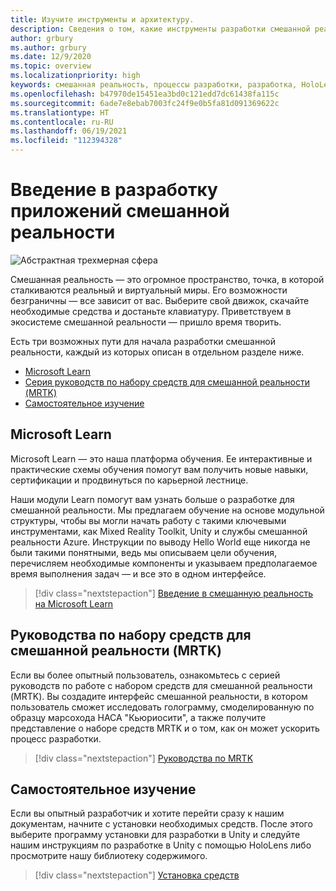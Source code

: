 ```yaml
---
title: Изучите инструменты и архитектуру.
description: Сведения о том, какие инструменты разработки смешанной реальности вам потребуются, чтобы создавать приложения для HoloLens и иммерсивных гарнитур.
author: grbury
ms.author: grbury
ms.date: 12/9/2020
ms.topic: overview
ms.localizationpriority: high
keywords: смешанная реальность, процессы разработки, разработка, HoloLens, Unity, Unreal, DirectX, гарнитура смешанной реальности, гарнитура Windows Mixed Reality, гарнитура виртуальной реальности, что такое виртуальная реальность, что такое дополненная реальность, разработка для виртуальной реальности, разработка для дополненной реальности
ms.openlocfilehash: b47970de15451ea3bd0c121edd7dc61438fa115c
ms.sourcegitcommit: 6ade7e8ebab7003fc24f9e0b5fa81d091369622c
ms.translationtype: HT
ms.contentlocale: ru-RU
ms.lasthandoff: 06/19/2021
ms.locfileid: "112394328"
---
```

# <a name="introduction-to-mixed-reality-development"></a>Введение в разработку приложений смешанной реальности

![Абстрактная трехмерная сфера](images/development-hero-image.png)

Смешанная реальность — это огромное пространство, точка, в которой сталкиваются реальный и виртуальный миры. Его возможности безграничны — все зависит от вас. Выберите свой движок, скачайте необходимые средства и достаньте клавиатуру. Приветствуем в экосистеме смешанной реальности — пришло время творить.

Есть три возможных пути для начала разработки смешанной реальности, каждый из которых описан в отдельном разделе ниже.
* [Microsoft Learn](#microsoft-learn)
* [Серия руководств по набору средств для смешанной реальности (MRTK)](#mixed-reality-toolkit-tutorials)
* [Самостоятельное изучение](#self-guided-exploration)

## <a name="microsoft-learn"></a>Microsoft Learn

Microsoft Learn — это наша платформа обучения. Ее интерактивные и практические схемы обучения помогут вам получить новые навыки, сертификации и продвинуться по карьерной лестнице.

Наши модули Learn помогут вам узнать больше о разработке для смешанной реальности. Мы предлагаем обучение на основе модульной структуры, чтобы вы могли начать работу с такими ключевыми инструментами, как Mixed Reality Toolkit, Unity и службы смешанной реальности Azure. Инструкции по выводу Hello World еще никогда не были такими понятными, ведь мы описываем цели обучения, перечисляем необходимые компоненты и указываем предполагаемое время выполнения задач — и все это в одном интерфейсе.

> [!div class="nextstepaction"]
> [Введение в смешанную реальность на Microsoft Learn](/learn/modules/intro-to-mixed-reality)

## <a name="mixed-reality-toolkit-tutorials"></a>Руководства по набору средств для смешанной реальности (MRTK)

Если вы более опытный пользователь, ознакомьтесь с серией руководств по работе с набором средств для смешанной реальности (MRTK). Вы создадите интерфейс смешанной реальности, в котором пользователь сможет исследовать голограмму, смоделированную по образцу марсохода НАСА "Кьюриосити", а также получите представление о наборе средств MRTK и о том, как он может ускорить процесс разработки.

> [!div class="nextstepaction"]
> [Руководства по MRTK](unity/tutorials/mr-learning-base-01.md)

## <a name="self-guided-exploration"></a>Самостоятельное изучение

Если вы опытный разработчик и хотите перейти сразу к нашим документам, начните с установки необходимых средств. После этого выберите программу установки для разработки в Unity и следуйте нашим инструкциям по разработке в Unity с помощью HoloLens либо просмотрите нашу библиотеку содержимого.

> [!div class="nextstepaction"]
> [Установка средств](install-the-tools.md)

